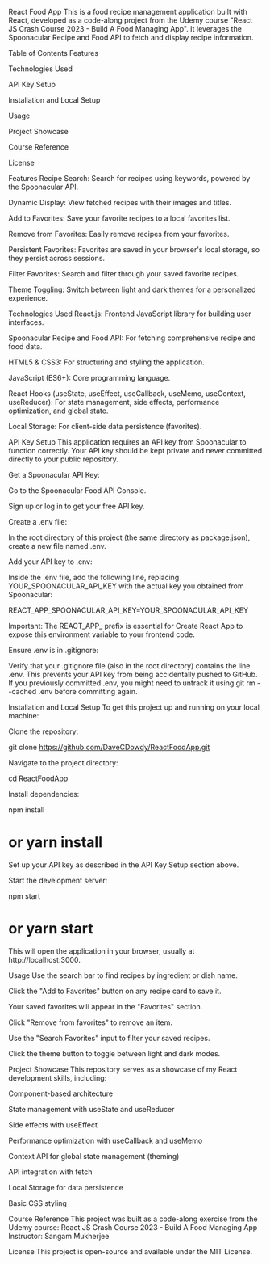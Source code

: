 React Food App
This is a food recipe management application built with React, developed as a code-along project from the Udemy course "React JS Crash Course 2023 - Build A Food Managing App". It leverages the Spoonacular Recipe and Food API to fetch and display recipe information.

Table of Contents
Features

Technologies Used

API Key Setup

Installation and Local Setup

Usage

Project Showcase

Course Reference

License

Features
Recipe Search: Search for recipes using keywords, powered by the Spoonacular API.

Dynamic Display: View fetched recipes with their images and titles.

Add to Favorites: Save your favorite recipes to a local favorites list.

Remove from Favorites: Easily remove recipes from your favorites.

Persistent Favorites: Favorites are saved in your browser's local storage, so they persist across sessions.

Filter Favorites: Search and filter through your saved favorite recipes.

Theme Toggling: Switch between light and dark themes for a personalized experience.

Technologies Used
React.js: Frontend JavaScript library for building user interfaces.

Spoonacular Recipe and Food API: For fetching comprehensive recipe and food data.

HTML5 & CSS3: For structuring and styling the application.

JavaScript (ES6+): Core programming language.

React Hooks (useState, useEffect, useCallback, useMemo, useContext, useReducer): For state management, side effects, performance optimization, and global state.

Local Storage: For client-side data persistence (favorites).

API Key Setup
This application requires an API key from Spoonacular to function correctly. Your API key should be kept private and never committed directly to your public repository.

Get a Spoonacular API Key:

Go to the Spoonacular Food API Console.

Sign up or log in to get your free API key.

Create a .env file:

In the root directory of this project (the same directory as package.json), create a new file named .env.

Add your API key to .env:

Inside the .env file, add the following line, replacing YOUR_SPOONACULAR_API_KEY with the actual key you obtained from Spoonacular:

REACT_APP_SPOONACULAR_API_KEY=YOUR_SPOONACULAR_API_KEY

Important: The REACT_APP_ prefix is essential for Create React App to expose this environment variable to your frontend code.

Ensure .env is in .gitignore:

Verify that your .gitignore file (also in the root directory) contains the line .env. This prevents your API key from being accidentally pushed to GitHub. If you previously committed .env, you might need to untrack it using git rm --cached .env before committing again.

Installation and Local Setup
To get this project up and running on your local machine:

Clone the repository:

git clone https://github.com/DaveCDowdy/ReactFoodApp.git


Navigate to the project directory:

cd ReactFoodApp

Install dependencies:

npm install
# or yarn install

Set up your API key as described in the API Key Setup section above.

Start the development server:

npm start
# or yarn start

This will open the application in your browser, usually at http://localhost:3000.

Usage
Use the search bar to find recipes by ingredient or dish name.

Click the "Add to Favorites" button on any recipe card to save it.

Your saved favorites will appear in the "Favorites" section.

Click "Remove from favorites" to remove an item.

Use the "Search Favorites" input to filter your saved recipes.

Click the theme button to toggle between light and dark modes.

Project Showcase
This repository serves as a showcase of my React development skills, including:

Component-based architecture

State management with useState and useReducer

Side effects with useEffect

Performance optimization with useCallback and useMemo

Context API for global state management (theming)

API integration with fetch

Local Storage for data persistence

Basic CSS styling

Course Reference
This project was built as a code-along exercise from the Udemy course:
React JS Crash Course 2023 - Build A Food Managing App
Instructor: Sangam Mukherjee

License
This project is open-source and available under the MIT License.
